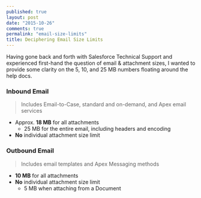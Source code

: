 ```yaml
---
published: true
layout: post
date: "2015-10-26"
comments: true
permalink: "email-size-limits"
title: Deciphering Email Size Limits
---
```







Having gone back and forth with Salesforce Technical Support and experienced first-hand the question of email & attachment sizes, I wanted to provide some clarity on the 5, 10, and 25 MB numbers floating around the help docs. 

### Inbound Email
> Includes Email-to-Case, standard and on-demand, and Apex email services

- Approx. **18 MB** for all attachments
  * 25 MB for the entire email, including headers and encoding
- **No** individual attachment size limit

### Outbound Email
> Includes email templates and Apex Messaging methods

- **10 MB** for all attachments
- **No** individual attachment size limit
  * 5 MB when attaching from a Document
